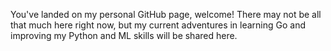 You've landed on my personal GitHub page, welcome! There may not be all that much here right now,
but my current adventures in learning Go and improving my Python and ML skills will be shared here.

